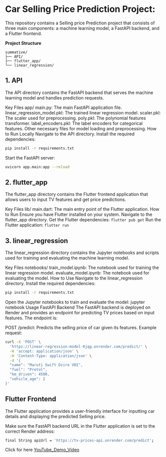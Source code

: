 # Car Selling Price Prediction Project:
This repository contains a Selling price Prediction project that consists of three main components: a machine learning model, a FastAPI backend, and a Flutter frontend.

**Project Structure**
```
summative/
├── API/
├── flutter_app/
└── linear_regression/
```

## 1. API
The API directory contains the FastAPI backend that serves the machine learning model and handles prediction requests.

Key Files
app/
main.py: The main FastAPI application file.
linear_regression_model.pkl: The trained linear regression model.
scaler.pkl: The scaler used for preprocessing.
poly.pkl: The polynomial features transformer.
label_encoders.pkl: The label encoders for categorical features.
Other necessary files for model loading and preprocessing.
How to Run Locally
Navigate to the API directory.
Install the required dependencies:
```bash
pip install -r requirements.txt
```
Start the FastAPI server:
```bash
uvicorn app.main:app --reload
```
## 2. flutter_app
The flutter_app directory contains the Flutter frontend application that allows users to input TV features and get price predictions.

Key Files
lib/
main.dart: The main entry point of the Flutter application.
How to Run
Ensure you have Flutter installed on your system.
Navigate to the flutter_app directory.
Get the Flutter dependencies:
```flutter pub get```
Run the Flutter application:
```flutter run```
## 3. linear_regression
The linear_regression directory contains the Jupyter notebooks and scripts used for training and evaluating the machine learning model.

Key Files
notebooks/
train_model.ipynb: The notebook used for training the linear regression model.
evaluate_model.ipynb: The notebook used for evaluating the model.
How to Use
Navigate to the linear_regression directory.
Install the required dependencies:
```bash
pip install -r requirements.txt
```
Open the Jupyter notebooks to train and evaluate the model:
jupyter notebook
Usage
FastAPI Backend
The FastAPI backend is deployed on Render and provides an endpoint for predicting TV prices based on input features. The endpoint is:

POST /predict: Predicts the selling price of car given its features.
Example request:

```bash
curl -X 'POST' \
  'https://linear-regression-model-0jqg.onrender.com/predict/' \
  -H 'accept: application/json' \
  -H 'Content-Type: application/json' \
  -d '{
  "name": "Maruti Swift Dzire VDI",
  "fuel": "Pretol",
  "km_driven": 4500,
  "vehicle_age": 2
}'
```

## Flutter Frontend
The Flutter application provides a user-friendly interface for inputting car details and displaying the predicted Selling price.

Make sure the FastAPI backend URL in the Flutter application is set to the correct Render address:

```bash
final String apiUrl = 'https://tv-prices-api.onrender.com/predict';
```

Click for here [YouTube_Demo_Video](https://youtu.be/mysYXTmumiA)